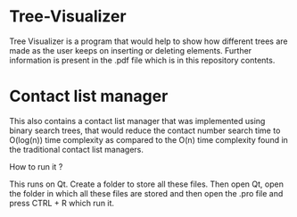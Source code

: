 # Tree-Visualizer
Tree Visualizer is a program that would help to show how different trees are made as the user keeps on inserting or deleting elements. Further information is present in the .pdf file which is in this repository contents.

# Contact list manager
This also contains a contact list manager that was implemented using binary search trees, that would reduce the contact number search time to O(log(n)) time complexity as compared to the O(n) time complexity found in the traditional contact list managers.

How to run it ?

This runs on Qt. Create a folder to store all these files. Then open Qt, open the folder in which all these files are stored and then open the .pro file and press CTRL + R which run it.
